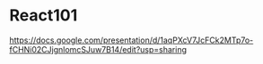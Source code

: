 # React101

https://docs.google.com/presentation/d/1aqPXcV7JcFCk2MTp7o-fCHNi02CJjgnlomcSJuw7B14/edit?usp=sharing
